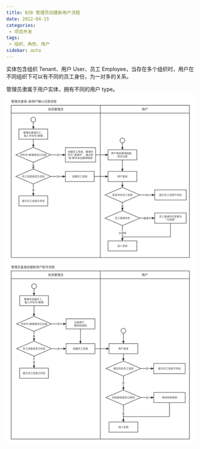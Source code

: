 ```yaml
---
title: B2B 管理员创建新用户流程
date: 2022-04-15
categories:
 - 项目开发
tags:
 - 组织、角色、用户
sidebar: auto
---
```


实体包含组织 Tenant、用户 User、员工 Employee，当存在多个组织时，用户在不同组织下可以有不同的员工身份，为一对多的关系。

管理员隶属于用户实体，拥有不同的用户 type。
![流程](../../files/images/20220415/1.png)